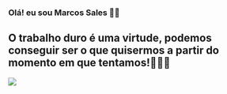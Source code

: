 ### Olá! eu sou Marcos Sales ✌🏿    

## O trabalho duro é uma virtude, podemos conseguir ser o que quisermos a partir do momento em que tentamos!👨🏾‍💻 

<p> 
  <a href="https://skillicons.dev">
    <img src="https://skillicons.dev/icons?i=js,react,typescript,nextjs,angular,docker" />
  </a>
</p>
